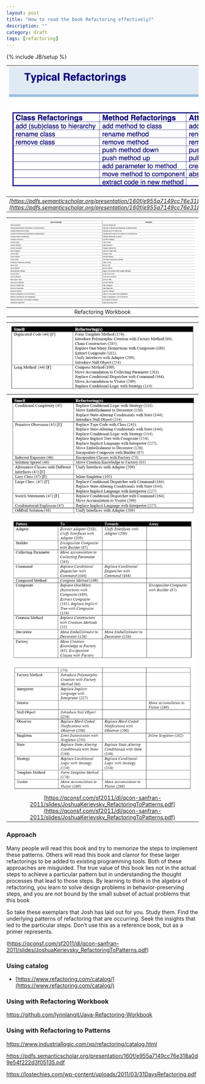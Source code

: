 ```yaml
---
layout: post
title: "How to read the book Refactoring effectively?"
description: ""
category: draft 
tags: [refactoring]
---
```

{% include JB/setup %}

|![[Classification Refactoring]](../images/refactoring-classification.png)|
|:--:| 
|_[https://pdfs.semanticscholar.org/presentation/160f/e955a7149cc76e318a0d9e54f222d3f05135.pdf](https://pdfs.semanticscholar.org/presentation/160f/e955a7149cc76e318a0d9e54f222d3f05135.pdf)_|

|![[Inverses of Refactoring]](../images/refactoring-inverses.png)|
|:--:|
| Refactoring Workbook |

|![[Inverses of Refactoring]](../images/smell-refactoring.png)|
|:--:|
|![[Inverses of Refactoring]](../images/smell-refactoring-cont.png)|
|![[Inverses of Refactoring]](../images/pattern-refactoring.png)|
|![[Inverses of Refactoring]](../images/pattern-refactoring-cont.png)|
|[https://qconsf.com/sf2011/dl/qcon-sanfran-2011/slides/JoshuaKerievsky_RefactoringToPatterns.pdf](https://qconsf.com/sf2011/dl/qcon-sanfran-2011/slides/JoshuaKerievsky_RefactoringToPatterns.pdf)|

### Approach

Many people will read this book and try to memorize the 
steps to implement these patterns. Others will read this 
book and clamor for these larger refactorings to be 
added to existing programming tools. Both of these 
approaches are misguided. 
The true value of this book 
lies not in the actual steps to achieve a particular pattern 
but in understanding the thought processes that lead to 
those steps.
 By learning to think in the algebra of 
refactoring, you learn to solve design problems in 
behavior-preserving steps, and you are not bound by the 
small subset of actual problems that this book 

   So take these exemplars that Josh has 
laid out for you. Study them. 
Find the 
underlying patterns of refactoring that are 
occurring.
 Seek the insights that led to the 
particular steps. Don’t use this as a reference book, but as a primer
represents. 

(https://qconsf.com/sf2011/dl/qcon-sanfran-2011/slides/JoshuaKerievsky_RefactoringToPatterns.pdf)


### Using catalog
- [https://www.refactoring.com/catalog/](https://www.refactoring.com/catalog/)

### Using with Refactoring Workbook
https://github.com/lynnlangit/Java-Refactoring-Workbook

### Using with Refactoring to Patterns
https://www.industriallogic.com/xp/refactoring/catalog.html

https://pdfs.semanticscholar.org/presentation/160f/e955a7149cc76e318a0d9e54f222d3f05135.pdf

https://lostechies.com/wp-content/uploads/2011/03/31DaysRefactoring.pdf